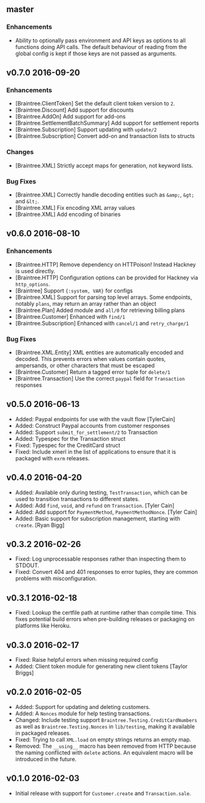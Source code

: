 ## master

### Enhancements

* Ability to optionally pass environment and API keys as options to all
  functions doing API calls. The default behaviour of reading from the global
  config is kept if those keys are not passed as arguments.

## v0.7.0 2016-09-20

### Enhancements

* [Braintree.ClientToken] Set the default client token version to `2`.
* [Braintree.Discount] Add support for discounts
* [Braintree.AddOn] Add support for add-ons
* [Braintree.SettlementBatchSummary] Add support for settlement reports
* [Braintree.Subscription] Support updating with `update/2`
* [Braintree.Subscription] Convert add-on and transaction lists to structs

### Changes

* [Braintree.XML] Strictly accept maps for generation, not keyword lists.

### Bug Fixes

* [Braintree.XML] Correctly handle decoding entities such as `&amp;`, `&gt;`
  and `&lt;`.
* [Braintree.XML] Fix encoding XML array values
* [Braintree.XML] Add encoding of binaries

## v0.6.0 2016-08-10

### Enhancements

* [Braintree.HTTP] Remove dependency on HTTPoison! Instead Hackney is used
  directly.
* [Braintree.HTTP] Configuration options can be provided for Hackney via
  `http_options`.
* [Braintree] Support `{:system, VAR}` for configs
* [Braintree.XML] Support for parsing top level arrays. Some endpoints, notably
  `plans`, may return an array rather than an object
* [Braintree.Plan] Added module and `all/0` for retrieving billing plans
* [Braintree.Customer] Enhanced with `find/1`
* [Braintree.Subscription] Enhanced with `cancel/1` and `retry_charge/1`

### Bug Fixes

* [Braintree.XML.Entity] XML entities are automatically encoded and decoded.
  This prevents errors when values contain quotes, ampersands, or other
  characters that must be escaped
* [Braintree.Customer] Return a tagged error tuple for `delete/1`
* [Braintree.Transaction] Use the correct `paypal` field for `Transaction` responses

## v0.5.0 2016-06-13

* Added: Paypal endpoints for use with the vault flow [TylerCain]
* Added: Construct Paypal accounts from customer responses
* Added: Support `submit_for_settlement/2` to Transaction
* Added: Typespec for the Transaction struct
* Fixed: Typespec for the CreditCard struct
* Fixed: Include xmerl in the list of applications to ensure that it is packaged
  with `exrm` releases.

## v0.4.0 2016-04-20

* Added: Available only during testing, `TestTransaction`, which can be used to
  transition transactions to different states.
* Added: Add `find`, `void`, and `refund` on `Transaction`. [Tyler Cain]
* Added: Add support for `PaymentMethod`, `PaymentMethodNonce`. [Tyler Cain]
* Added: Basic support for subscription management, starting with `create`.
  [Ryan Bigg]

## v0.3.2 2016-02-26

* Fixed: Log unprocessable responses rather than inspecting them to STDOUT.
* Fixed: Convert 404 and 401 responses to error tuples, they are common problems
  with misconfiguration.

## v0.3.1 2016-02-18

* Fixed: Lookup the certfile path at runtime rather than compile time. This
  fixes potential build errors when pre-building releases or packaging on
  platforms like Heroku.

## v0.3.0 2016-02-17

* Fixed: Raise helpful errors when missing required config
* Added: Client token module for generating new client tokens [Taylor Briggs]

## v0.2.0 2016-02-05

* Added: Support for updating and deleting customers.
* Added: A `Nonces` module for help testing transactions.
* Changed: Include testing support `Braintree.Testing.CreditCardNumbers` as well as
  `Braintree.Testing.Nonces` in `lib/testing`, making it available in packaged
  releases.
* Fixed: Trying to call `XML.load` on empty strings returns an empty map.
* Removed: The `__using__` macro has been removed from HTTP because the naming
  conflicted with `delete` actions. An equivalent macro will be introduced in
  the future.

## v0.1.0 2016-02-03

* Initial release with support for `Customer.create` and `Transaction.sale`.
